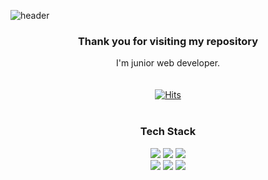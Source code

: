 ![header](https://capsule-render.vercel.app/api?type=slice&color=gradient&text=👨‍💻Welcome&height=200&fontSize=100)
<div align="center">

<h3>Thank you for visiting my repository</h3>

  I'm junior web developer. <br> <br> <br>
  [![Hits](https://hits.seeyoufarm.com/api/count/incr/badge.svg?url=https%3A%2F%2Fgithub.com%2Fsungwookoo%2Fhit-counter&count_bg=%2379C83D&title_bg=%23555555&icon=&icon_color=%23E7E7E7&title=hits&edge_flat=false)](https://hits.seeyoufarm.com) <br><br>
  
### Tech Stack <br> 
<img src="https://img.shields.io/badge/SpringBoot-green?style=plastic&logo=SpringBoot&logoColor=white"/>
<img src="https://img.shields.io/badge/Node.js-green?style=plastic&logo=Node.js&logoColor=white"/>
<img src="https://img.shields.io/badge/React-61DAAB?style=plastic&logo=React&logoColor=white"/>
<!-- <img src="https://img.shields.io/badge/ReactNative-3DDC84?style=plastic&logo=React&logoColor=white"/> -->
<br>
<img src="https://img.shields.io/badge/MySQL-4479A1?style=plastic&logo=MySQL&logoColor=white"/>
<img src="https://img.shields.io/badge/Docker-blue?style=plastic&logo=Docker&logoColor=white"/>
<img src="https://img.shields.io/badge/Kubernetes-blue?style=plastic&logo=Kubernetes&logoColor=white"/>
<br>
<br>
</div>
